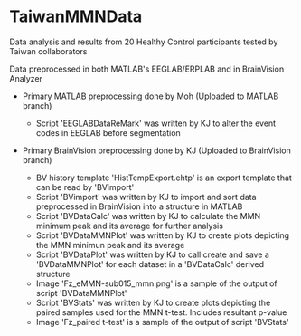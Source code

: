 # TaiwanMMNData
Data analysis and results from 20 Healthy Control participants tested by Taiwan collaborators

Data preprocessed in both MATLAB's EEGLAB/ERPLAB and in BrainVision Analyzer
- Primary MATLAB preprocessing done by Moh (Uploaded to MATLAB branch)
  - Script 'EEGLABDataReMark' was written by KJ to alter the event codes in EEGLAB before segmentation

- Primary BrainVision preprocessing done by KJ (Uploaded to BrainVision branch)
  - BV history template 'HistTempExport.ehtp' is an export template that can be read by 'BVimport'
  - Script 'BVimport' was written by KJ to import and sort data preprocessed in BrainVision into a structure in MATLAB
  - Script 'BVDataCalc' was written by KJ to calculate the MMN minimum peak and its average for further analysis
  - Script 'BVDataMMNPlot' was written by KJ to create plots depicting the MMN minimun peak and its average
  - Script 'BVDataPlot' was written by KJ to call create and save a 'BVDataMMNPlot' for each dataset in a 'BVDataCalc' derived structure
  - Image 'Fz_eMMN-sub015_mmn.png' is a sample of the output of script 'BVDataMMNPlot'
  - Script 'BVStats' was written by KJ to create plots depicting the paired samples used for the MMN t-test. Includes resultant p-value
  - Image 'Fz_paired t-test' is a sample of the output of script 'BVStats'
